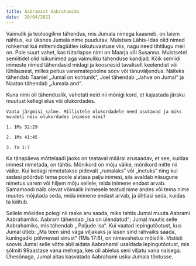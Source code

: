 ```yaml
---
title: Aabramist Aabrahamiks  
date:  20/04/2021  
---
```


Vaimulik ja teoloogiline tähendus, mis Jumala nimega kaasneb, on laiem nähtus, kui üksnes Jumala nime puudutav. Muistses Lähis-Idas olid nimed rohkemat kui mittemidagiütlev isikutuvastuse viis, nagu need tihtilugu meil on. Pole suurt vahet, kas tütarlapse nimi on Maarja või Susanna. Muistsetel semiitidel olid isikunimed aga vaimuliku tähenduse kandjad. Kõik semiidi inimeste nimed tähendasid midagi ja koosnesid tavaliselt keelendist või lühilausest, milles peitus vanematepoolne soov või tänuväljendus. Näiteks tähendab Taaniel „Jumal on kohtunik“, Joel tähendab „Jahve on Jumal“ ja Naatan tähendab „Jumala and“.

Kuna nimi oli tähenduslik, vahetati neid nii mõnigi kord, et kajastada järsku muutust kellegi elus või olukordades.

`Vaata järgmisi salme. Millistele olukordadele need osutavad ja miks muudeti neis olukordades inimese nimi?`

`1. 1Ms 32:29`

`2. 1Ms 41:45`

`3. Tn 1:7`

Ka tänapäeva mõttelaadi jaoks on teataval määral arusaadav, et see, kuidas inimest nimetada, on tähtis. Mõnikord on mõju väike, mõnikord mitte nii väike. Kui kedagi nimetatakse pidevalt „rumalaks“ või „inetuks“ ning kui sedasi pöördub tema poole alatasa palju inimesi, siis avaldab niisugune nimetus varem või hiljem mõju sellele, mida inimene endast arvab. Samamoodi näib olevat võimalik inimesele teatud nime andes või tema nime muutes mõjutada seda, mida inimene endast arvab, ja ühtlasi seda, kuidas ta käitub.

Sellele mõeldes polegi nii raske aru saada, miks tahtis Jumal muuta Aabrami Aabrahamiks. Aabram tähendab „Isa on ülendatud“; Jumal muutis selle Aabrahamiks, mis tähendab „ Paljude isa“. Kui vaatad lepingutõotust, kus Jumal ütleb: „Ma teen sind väga viljakaks ja lasen sind rahvaiks saada, kuningadki põlvnevad sinust“ (1Ms 17:6), on nimevahetus mõistlik. Vististi soovis Jumal selle võtte abil aidata Aabrahamil usaldada lepingutõotust, mis sõlmiti 99aastase vana mehega, kes oli abielus seni viljatu vana naisega. Ühesõnaga, Jumal aitas kasvatada Aabrahami usku Jumala tõotusse.